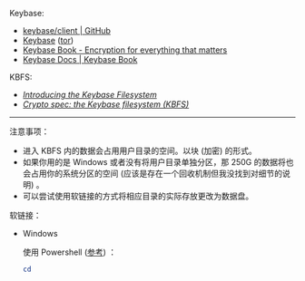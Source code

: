 
[repo]: https://github.com/keybase/client.git
[site]: https://keybase.io
[tor]: http://keybase5wmilwokqirssclfnsqrjdsi7jdir5wy7y7iu3tanwmtp6oid.onion
[book]: https://book.keybase.io
[docs]: https://book.keybase.io/docs
[docs-kbfs]: https://book.keybase.io/docs/files
[docs-kbfs-spec]: https://book.keybase.io/docs/crypto/kbfs


Keybase: 

- [keybase/client | GitHub][repo]
- [Keybase][site] ([tor])
- [Keybase Book - Encryption for everything that matters][book]
- [Keybase Docs | Keybase Book][docs]

KBFS: 

- [*Introducing the Keybase Filesystem*][docs-kbfs]
- [*Crypto spec: the Keybase filesystem (KBFS)*][docs-kbfs-spec]


------

注意事项：

- 进入 KBFS 内的数据会占用用户目录的空间。以块 (加密) 的形式。
- 如果你用的是 Windows 或者没有将用户目录单独分区，那 250G 的数据将也会占用你的系统分区的空间 (应该是存在一个回收机制但我没找到对细节的说明) 。
- 可以尝试使用软链接的方式将相应目录的实际存放更改为数据盘。

软链接：

- Windows
  
  使用 Powershell ([参考](https://excitedspider.github.io/PowerShell%E5%88%9B%E5%BB%BA%E8%BD%AF%E7%A1%AC%E9%93%BE%E6%8E%A5)) ：
  
  ~~~ powershell
  cd 
  ~~~
